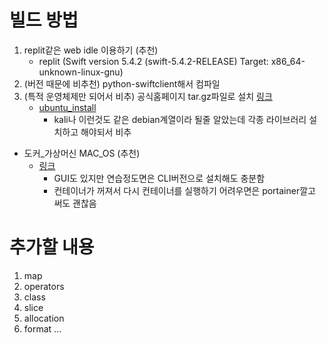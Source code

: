 # 빌드 방법
1. replit같은 web idle 이용하기 (추천)
    * replit (Swift version 5.4.2 (swift-5.4.2-RELEASE) Target: x86_64-unknown-linux-gnu)
2. (버전 때문에 비추천) python-swiftclient해서 컴파일
3. (특적 운영체제만 되어서 비추) 공식홈페이지 tar.gz파일로 설치 [링크](https://www.swift.org/download/)
    * [ubuntu_install](https://ubunlog.com/ko/swift-instala-este-lenguaje-de-programacion-en-ubuntu-20-04/)
        * kali나 이런것도 같은 debian계열이라 될줄 알았는데 각종 라이브러리 설치하고 해야되서 비추
* 도커_가상머신 MAC_OS (추천)
    * [링크](https://github.com/sickcodes/Docker-OSX)
        * GUI도 있지만 연습정도면은 CLI버전으로 설치해도 충분함
        * 컨테이너가 꺼져서 다시 컨테이너를 실행하기 어려우면은 portainer깔고 써도 괜찮음
# 추가할 내용
1. map
2. operators
3. class
4. slice
5. allocation
6. format
...